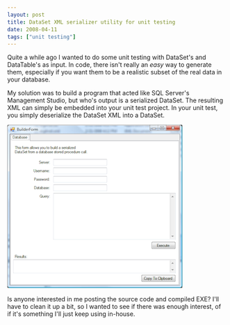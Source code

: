 ```yaml
---
layout: post
title: DataSet XML serializer utility for unit testing
date: 2008-04-11
tags: ["unit testing"]
---
```


Quite a while ago I wanted to do some unit testing with DataSet's and DataTable's as input. In code, there isn't really an _easy_ way to generate them, especially if you want them to be a realistic subset of the real data in your database.

My solution was to build a program that acted like SQL Server's Management Studio, but who's output is a serialized DataSet. The resulting XML can simply be embedded into your unit test project. In your unit test, you simply deserialize the DataSet XML into a DataSet.

![DataSet XML Serializer](dataset-builder.png) 

Is anyone interested in me posting the source code and compiled EXE? I'll have to clean it up a bit, so I wanted to see if there was enough interest, of if it's something I'll just keep using in-house.